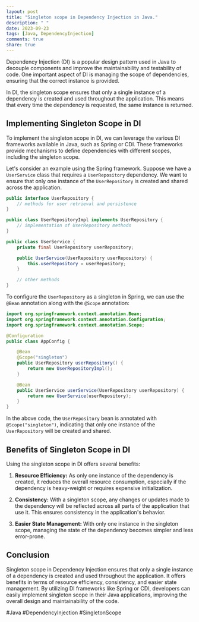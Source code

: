 ```yaml
---
layout: post
title: "Singleton scope in Dependency Injection in Java."
description: " "
date: 2023-09-23
tags: [Java, DependencyInjection]
comments: true
share: true
---
```


Dependency Injection (DI) is a popular design pattern used in Java to decouple components and improve the maintainability and testability of code. One important aspect of DI is managing the scope of dependencies, ensuring that the correct instance is provided.

In DI, the singleton scope ensures that only a single instance of a dependency is created and used throughout the application. This means that every time the dependency is requested, the same instance is returned.

## Implementing Singleton Scope in DI

To implement the singleton scope in DI, we can leverage the various DI frameworks available in Java, such as Spring or CDI. These frameworks provide mechanisms to define dependencies with different scopes, including the singleton scope.

Let's consider an example using the Spring framework. Suppose we have a `UserService` class that requires a `UserRepository` dependency. We want to ensure that only one instance of the `UserRepository` is created and shared across the application.

```java
public interface UserRepository {
    // methods for user retrieval and persistence
}

public class UserRepositoryImpl implements UserRepository {
    // implementation of UserRepository methods
}

public class UserService {
    private final UserRepository userRepository;

    public UserService(UserRepository userRepository) {
        this.userRepository = userRepository;
    }

    // other methods
}
```

To configure the `UserRepository` as a singleton in Spring, we can use the `@Bean` annotation along with the `@Scope` annotation:

```java
import org.springframework.context.annotation.Bean;
import org.springframework.context.annotation.Configuration;
import org.springframework.context.annotation.Scope;

@Configuration
public class AppConfig {

    @Bean
    @Scope("singleton")
    public UserRepository userRepository() {
        return new UserRepositoryImpl();
    }

    @Bean
    public UserService userService(UserRepository userRepository) {
        return new UserService(userRepository);
    }
}
```

In the above code, the `UserRepository` bean is annotated with `@Scope("singleton")`, indicating that only one instance of the `UserRepository` will be created and shared.

## Benefits of Singleton Scope in DI

Using the singleton scope in DI offers several benefits:

1. **Resource Efficiency:** As only one instance of the dependency is created, it reduces the overall resource consumption, especially if the dependency is heavy-weight or requires expensive initialization.

2. **Consistency:** With a singleton scope, any changes or updates made to the dependency will be reflected across all parts of the application that use it. This ensures consistency in the application's behavior.

3. **Easier State Management:** With only one instance in the singleton scope, managing the state of the dependency becomes simpler and less error-prone.

## Conclusion

Singleton scope in Dependency Injection ensures that only a single instance of a dependency is created and used throughout the application. It offers benefits in terms of resource efficiency, consistency, and easier state management. By utilizing DI frameworks like Spring or CDI, developers can easily implement singleton scope in their Java applications, improving the overall design and maintainability of the code.

#Java #DependencyInjection #SingletonScope